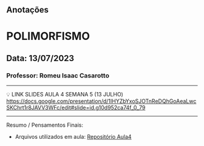## Anotações

# POLIMORFISMO

## Data: 13/07/2023

### Professor: Romeu Isaac Casarotto

---

💡 LINK SLIDES AULA 4 SEMANA 5 (13 JULHO)
https://docs.google.com/presentation/d/1IHYZbYxoSJOTnReDQhGoAeaLwcSKChrt1r8JAVV3WFc/edit#slide=id.g10d952ca74f_0_79

---

Resumo / Pensamentos Finais:

- Arquivos utilizados em aula: [Repositório Aula4](https://github.com/vdr3w/aulasdevinhouse/tree/main/semana5/aula4)

